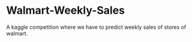 # Walmart-Weekly-Sales
A kaggle competition where we have to predict weekly sales of stores of walmart.
